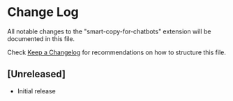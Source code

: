 # Change Log

All notable changes to the "smart-copy-for-chatbots" extension will be documented in this file.

Check [Keep a Changelog](http://keepachangelog.com/) for recommendations on how to structure this file.

## [Unreleased]

- Initial release